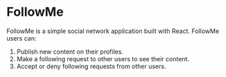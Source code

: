# FollowMe

FollowMe is a simple social network application built with React. FollowMe users can:

1) Publish new content on their profiles.
2) Make a following request to other users to see their content.
3) Accept or deny following requests from other users.